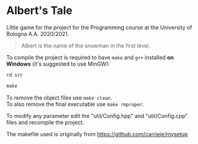 # Albert's Tale

Little game for the project for the Programming course at the University of Bologna A.A. 2020/2021.

> Albert is the name of the snowman in the first level.

To compile the project is required to have `make` and `g++` installed **on Windows** (it's suggested to use MinGW):
```txt
cd src

make
```

To remove the object files use `make clean`.  
To also remove the final executable use `make rmproper`.

To modify any parameter edit the "util/Config.hpp" and "util/Config.cpp" files and recompile the project.

The makefile used is originally from https://github.com/carrieje/mysetup

